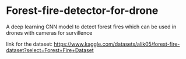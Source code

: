 # Forest-fire-detector-for-drone

A deep learning CNN model to detect forest fires which can be used in drones with cameras for survillence

link for the dataset: https://www.kaggle.com/datasets/alik05/forest-fire-dataset?select=Forest+Fire+Dataset
